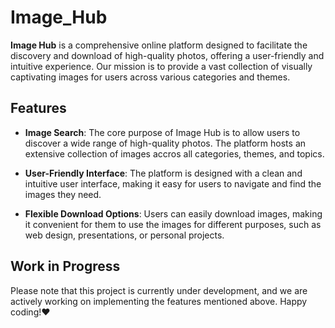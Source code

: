 # Image_Hub

**Image Hub** is a comprehensive online platform designed to facilitate the discovery and download of high-quality photos, offering a user-friendly and intuitive experience. Our mission is to provide a vast collection of visually captivating images for users across various categories and themes.

## Features

- **Image Search**: The core purpose of Image Hub is to allow users to discover a wide range of high-quality photos. The platform hosts an extensive collection of images accros all categories, themes, and topics.

- **User-Friendly Interface**: The platform is designed with a clean and intuitive user interface, making it easy for users to navigate and find the images they need.

- **Flexible Download Options**: Users can easily download images, making it convenient for them to use the images for different purposes, such as web design, presentations, or personal projects.


## Work in Progress

Please note that this project is currently under development, and we are actively working on implementing the features mentioned above.
Happy coding!❤️
